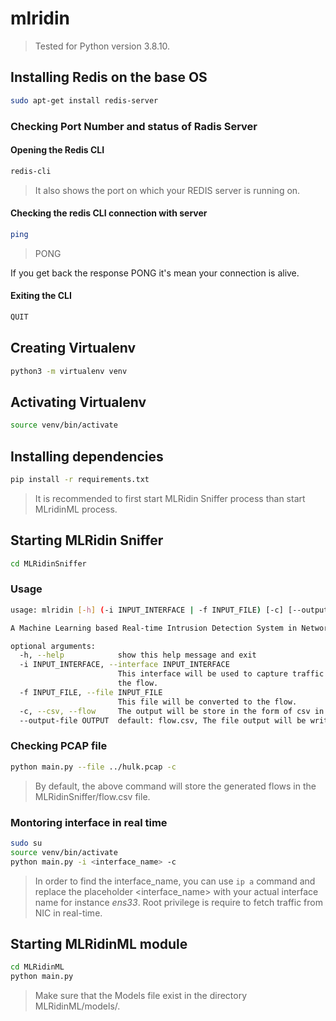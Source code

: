 # mlridin

> Tested for Python version 3.8.10.


## Installing Redis on the base OS

```sh
sudo apt-get install redis-server
```
 
### Checking Port Number and status of Radis Server

#### Opening the Redis CLI

```sh
redis-cli
```

> It also shows the port on which your REDIS server is running on.

#### Checking the redis CLI connection with server

```sh
ping
```

> PONG

If you get back the response PONG it's mean your connection is alive.

#### Exiting the CLI

```sh
QUIT
```

## Creating Virtualenv
```sh
python3 -m virtualenv venv
```

## Activating Virtualenv
```sh
source venv/bin/activate
```

## Installing dependencies

```sh
pip install -r requirements.txt
```

> It is recommended to first start MLRidin Sniffer process than start MLridinML process.

## Starting MLRidin Sniffer

```sh
cd MLRidinSniffer
```


### Usage
```sh
usage: mlridin [-h] (-i INPUT_INTERFACE | -f INPUT_FILE) [-c] [--output-file OUTPUT]

A Machine Learning based Real-time Intrusion Detection System in Network

optional arguments:
  -h, --help            show this help message and exit
  -i INPUT_INTERFACE, --interface INPUT_INTERFACE
                        This interface will be used to capture traffic in order to convert it into
                        the flow.
  -f INPUT_FILE, --file INPUT_FILE
                        This file will be converted to the flow.
  -c, --csv, --flow     The output will be store in the form of csv in output file.
  --output-file OUTPUT  default: flow.csv, The file output will be written to.
```

### Checking PCAP file
```sh
python main.py --file ../hulk.pcap -c
```

> By default, the above command will store the generated flows in the MLRidinSniffer/flow.csv file.

### Montoring interface in real time
```sh
sudo su
source venv/bin/activate
python main.py -i <interface_name> -c
```


> In order to find the interface_name, you can use `ip a` command and replace the placeholder <interface_name> with your actual interface name for instance *ens33*.
> Root privilege is require to fetch traffic from NIC in real-time.

## Starting MLRidinML module


```sh
cd MLRidinML
python main.py
```

> Make sure that the Models file exist in the directory MLRidinML/models/.
